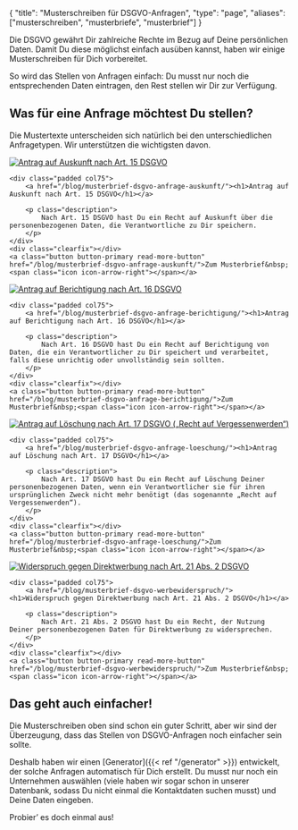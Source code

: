 {
	"title": "Musterschreiben für DSGVO-Anfragen",
	"type": "page",
	"aliases": ["musterschreiben", "musterbriefe", "musterbrief"]
}

Die DSGVO gewährt Dir zahlreiche Rechte im Bezug auf Deine persönlichen Daten. Damit Du diese möglichst einfach ausüben kannst, haben wir einige Musterschreiben für Dich vorbereitet.

So wird das Stellen von Anfragen einfach: Du musst nur noch die entsprechenden Daten eintragen, den Rest stellen wir Dir zur Verfügung.

## Was für eine Anfrage möchtest Du stellen?

Die Mustertexte unterscheiden sich natürlich bei den unterschiedlichen Anfragetypen. Wir unterstützen die wichtigsten davon.

<article class="list-article icon-list-article">
    <div class="col25 article-featured-image"><a href="/blog/musterbrief-dsgvo-anfrage-auskunft/"><img class="image" src="/card-icons/view.svg" alt="Antrag auf Auskunft nach Art. 15 DSGVO"></a></div>

    <div class="padded col75">
        <a href="/blog/musterbrief-dsgvo-anfrage-auskunft/"><h1>Antrag auf Auskunft nach Art. 15 DSGVO</h1></a>

        <p class="description">
            Nach Art. 15 DSGVO hast Du ein Recht auf Auskunft über die personenbezogenen Daten, die Verantwortliche zu Dir speichern.
        </p>
    </div>
    <div class="clearfix"></div>
    <a class="button button-primary read-more-button" href="/blog/musterbrief-dsgvo-anfrage-auskunft/">Zum Musterbrief&nbsp;<span class="icon icon-arrow-right"></span></a>
</article>

<article class="list-article icon-list-article">
    <div class="col25 article-featured-image"><a href="/blog/musterbrief-dsgvo-anfrage-berichtigung/"><img class="image" src="/card-icons/edit.svg" alt="Antrag auf Berichtigung nach Art. 16 DSGVO"></a></div>

    <div class="padded col75">
        <a href="/blog/musterbrief-dsgvo-anfrage-berichtigung/"><h1>Antrag auf Berichtigung nach Art. 16 DSGVO</h1></a>

        <p class="description">
            Nach Art. 16 DSGVO hast Du ein Recht auf Berichtigung von Daten, die ein Verantwortlicher zu Dir speichert und verarbeitet, falls diese unrichtig oder unvollständig sein sollten.
        </p>
    </div>
    <div class="clearfix"></div>
    <a class="button button-primary read-more-button" href="/blog/musterbrief-dsgvo-anfrage-berichtigung/">Zum Musterbrief&nbsp;<span class="icon icon-arrow-right"></span></a>
</article>

<article class="list-article icon-list-article">
    <div class="col25 article-featured-image"><a href="/blog/musterbrief-dsgvo-anfrage-loeschung/"><img class="image" src="/card-icons/erase.svg" alt="Antrag auf Löschung nach Art. 17 DSGVO („Recht auf Vergessenwerden“)"></a></div>

    <div class="padded col75">
        <a href="/blog/musterbrief-dsgvo-anfrage-loeschung/"><h1>Antrag auf Löschung nach Art. 17 DSGVO</h1></a>

        <p class="description">
            Nach Art. 17 DSGVO hast Du ein Recht auf Löschung Deiner personenbezogenen Daten, wenn ein Verantwortlicher sie für ihren ursprünglichen Zweck nicht mehr benötigt (das sogenannte „Recht auf Vergessenwerden“).
        </p>
    </div>
    <div class="clearfix"></div>
    <a class="button button-primary read-more-button" href="/blog/musterbrief-dsgvo-anfrage-loeschung/">Zum Musterbrief&nbsp;<span class="icon icon-arrow-right"></span></a>
</article>

<article class="list-article icon-list-article">
    <div class="col25 article-featured-image"><a href="/blog/musterbrief-dsgvo-werbewiderspruch/"><img class="image" src="/card-icons/warning.svg" alt="Widerspruch gegen Direktwerbung nach Art. 21 Abs. 2 DSGVO"></a></div>

    <div class="padded col75">
        <a href="/blog/musterbrief-dsgvo-werbewiderspruch/"><h1>Widerspruch gegen Direktwerbung nach Art. 21 Abs. 2 DSGVO</h1></a>

        <p class="description">
            Nach Art. 21 Abs. 2 DSGVO hast Du ein Recht, der Nutzung Deiner personenbezogenen Daten für Direktwerbung zu widersprechen.
        </p>
    </div>
    <div class="clearfix"></div>
    <a class="button button-primary read-more-button" href="/blog/musterbrief-dsgvo-werbewiderspruch/">Zum Musterbrief&nbsp;<span class="icon icon-arrow-right"></span></a>
</article>

## Das geht auch einfacher!

Die Musterschreiben oben sind schon ein guter Schritt, aber wir sind der Überzeugung, dass das Stellen von DSGVO-Anfragen noch einfacher sein sollte.

Deshalb haben wir einen [Generator]({{< ref "/generator" >}}) entwickelt, der solche Anfragen automatisch für Dich erstellt. Du musst nur noch ein Unternehmen auswählen (viele haben wir sogar schon in unserer Datenbank, sodass Du nicht einmal die Kontaktdaten suchen musst) und Deine Daten eingeben.

Probier’ es doch einmal aus!
